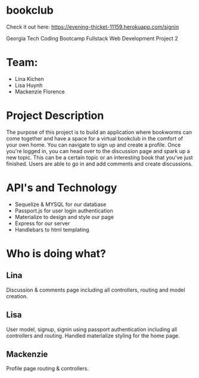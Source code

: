 # bookclub

Check it out here: https://evening-thicket-11159.herokuapp.com/signin

Georgia Tech Coding Bootcamp
Fullstack Web Development
Project 2

# Team:
* Lina Kichen
* Lisa Huynh
* Mackenzie Florence

# Project Description
The purpose of this project is to build an application where bookworms can come together and have a space for a virtual bookclub in the comfort of your own home. You can navigate to sign up and create a profile. Once you're logged in, you can head over to the discussion page and spark up a new topic. This can be a certain topic or an interesting book that you've just finished. Users are able to go in and add comments and create discussions. 

# API's and Technology

* Sequelize & MYSQL for our database
* Passport.js for user login authentication 
* Materialize to design and style our page
* Express for our server
* Handlebars to html templating

# Who is doing what?


## Lina

Discussion & comments page including all controllers, routing and model creation.

## Lisa

User model, signup, signin using passport authentication including all controllers and routing. Handled materialize styling for the home page.

## Mackenzie

Profile page routing & controllers.